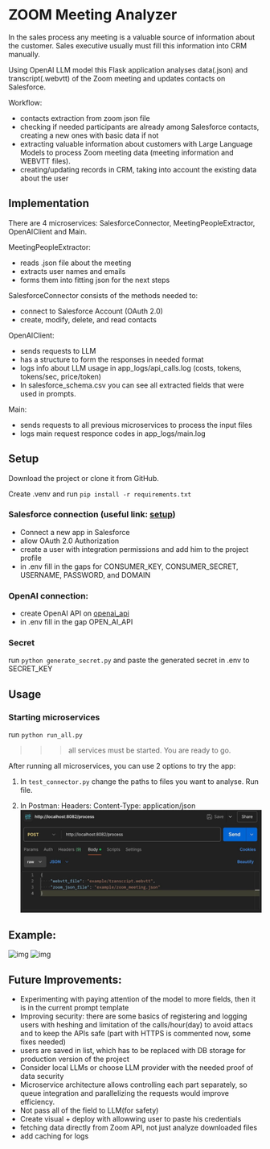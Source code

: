 # ZOOM Meeting Analyzer



In the sales process any meeting is a valuable source of information about the customer. Sales executive usually must fill this information into CRM manually. 

Using OpenAI LLM model this Flask application analyses data(.json) and transcript(.webvtt) of the Zoom meeting and updates contacts on Salesforce.

Workflow:
- contacts extraction from zoom json file
- checking if needed participants are already among Salesforce contacts, creating a new ones with basic data if not
-  extracting valuable information about customers with Large Language Models to process Zoom meeting data (meeting information and WEBVTT files). 
- creating/updating records in CRM, taking into account the existing data about the user


## Implementation

There are 4 microservices: SalesforceConnector, MeetingPeopleExtractor, OpenAIClient and Main.

MeetingPeopleExtractor:
- reads .json file about the meeting
- extracts user names and emails
- forms them into fitting json for the next steps
  

SalesforceConnector consists of the methods needed to:
- connect to Salesforce Account (OAuth 2.0)
- create, modify, delete, and read contacts

OpenAIClient:
- sends requests to LLM
- has a structure to form the responses in needed format
- logs info about LLM usage in app_logs/api_calls.log (costs, tokens, tokens/sec, price/token)
- In salesforce_schema.csv you can see all extracted fields that were used in prompts.

Main:
- sends requests to all previous microservices to process the input files
- logs main request responce codes in app_logs/main.log

## Setup

Download the project or clone it from GitHub.

Create .venv and run ```pip install -r requirements.txt```


### Salesforce connection (useful link: [setup](https://www.youtube.com/watch?v=zFcjDQC2nag&ab_channel=JieJenn))
   
- Connect a new app in Salesforce
- allow OAuth 2.0 Authorization
- create a user with integration permissions and add him to the project profile
- in .env fill in the gaps for 
CONSUMER_KEY, CONSUMER_SECRET, USERNAME, PASSWORD, and DOMAIN 


### OpenAI connection:
- create OpenAI API on [openai_api](https://openai.com/index/openai-api/)
- in .env fill in the gap OPEN_AI_API

### Secret
run ```python generate_secret.py``` and paste the generated secret in .env to SECRET_KEY




## Usage

### Starting microservices

run ```python run_all.py```

>>> all services must be started. You are ready to go.

After running all microservices, you can use 2 options to try the app:

1) In ```test_connector.py``` change the paths to files you want to analyse. Run file.

2) In Postman:
Headers:
Content-Type: application/json
![img](example/run_in_postman.jpg)



## Example:

![img](example/example_result.jpg)
![img](example/example_logs.jpg)


## Future Improvements:

- Experimenting with paying attention of the model to more fields, then it is in the current prompt template
- Improving security: there are some basics of registering and logging users with heshing and limitation of the calls/hour(day) to avoid attacs and to keep the APIs safe  (part with HTTPS is commented now, some fixes needed)
- users are saved in list, which has to be replaced with DB storage for production version of the project
- Consider local LLMs or choose LLM provider with the needed proof of data security 
- Microservice architecture allows controlling each part separately, so queue integration and parallelizing the requests would improve efficiency.
- Not pass all of the field to LLM(for safety)
- Create visual + deploy with allowwing user to paste his credentials
- fetching data directly from Zoom API, not just analyze downloaded files
- add caching for logs


